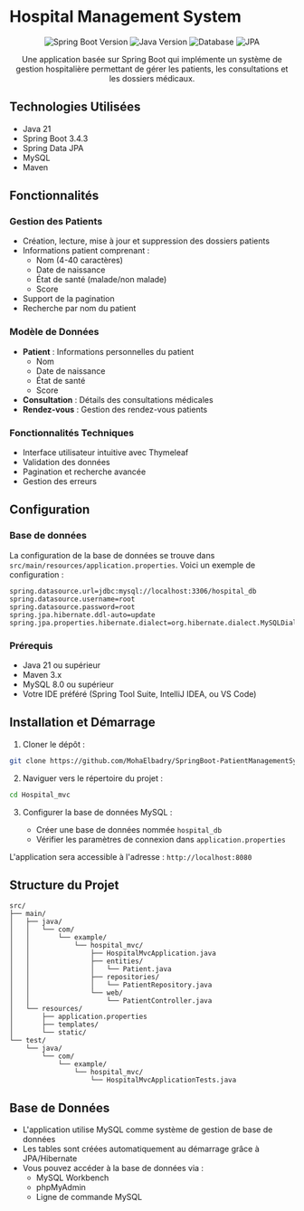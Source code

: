 # Hospital Management System

<p align="center">
  <img src="https://img.shields.io/badge/Spring%20Boot-3.4.3-brightgreen" alt="Spring Boot Version"/>
  <img src="https://img.shields.io/badge/Java-21-orange" alt="Java Version"/>
  <img src="https://img.shields.io/badge/MySQL-Database-blue" alt="Database"/>
  <img src="https://img.shields.io/badge/JPA-Hibernate-green" alt="JPA"/>
</p>

<p align="center">
Une application basée sur Spring Boot qui implémente un système de gestion hospitalière permettant de gérer les patients, les consultations et les dossiers médicaux.</p>

## Technologies Utilisées

- Java 21
- Spring Boot 3.4.3
- Spring Data JPA
- MySQL
- Maven

## Fonctionnalités

### Gestion des Patients

- Création, lecture, mise à jour et suppression des dossiers patients
- Informations patient comprenant :
  - Nom (4-40 caractères)
  - Date de naissance
  - État de santé (malade/non malade)
  - Score
- Support de la pagination
- Recherche par nom du patient

### Modèle de Données

- **Patient** : Informations personnelles du patient
  - Nom
  - Date de naissance
  - État de santé
  - Score
- **Consultation** : Détails des consultations médicales
- **Rendez-vous** : Gestion des rendez-vous patients

### Fonctionnalités Techniques

- Interface utilisateur intuitive avec Thymeleaf
- Validation des données
- Pagination et recherche avancée
- Gestion des erreurs

## Configuration

### Base de données

La configuration de la base de données se trouve dans `src/main/resources/application.properties`. Voici un exemple de configuration :

```properties
spring.datasource.url=jdbc:mysql://localhost:3306/hospital_db
spring.datasource.username=root
spring.datasource.password=root
spring.jpa.hibernate.ddl-auto=update
spring.jpa.properties.hibernate.dialect=org.hibernate.dialect.MySQLDialect
```

### Prérequis

- Java 21 ou supérieur
- Maven 3.x
- MySQL 8.0 ou supérieur
- Votre IDE préféré (Spring Tool Suite, IntelliJ IDEA, ou VS Code)

## Installation et Démarrage

1. Cloner le dépôt :

```bash
git clone https://github.com/MohaElbadry/SpringBoot-PatientManagementSystem-TP3.git
```

2. Naviguer vers le répertoire du projet :

```bash
cd Hospital_mvc
```

3. Configurer la base de données MySQL :

   - Créer une base de données nommée `hospital_db`
   - Vérifier les paramètres de connexion dans `application.properties`

L'application sera accessible à l'adresse : `http://localhost:8080`

## Structure du Projet

```text
src/
├── main/
│   ├── java/
│   │   └── com/
│   │       └── example/
│   │           └── hospital_mvc/
│   │               ├── HospitalMvcApplication.java
│   │               ├── entities/
│   │               │   └── Patient.java
│   │               ├── repositories/
│   │               │   └── PatientRepository.java
│   │               └── web/
│   │                   └── PatientController.java
│   └── resources/
│       ├── application.properties
│       ├── templates/
│       └── static/
└── test/
    └── java/
        └── com/
            └── example/
                └── hospital_mvc/
                    └── HospitalMvcApplicationTests.java
```

## Base de Données

- L'application utilise MySQL comme système de gestion de base de données
- Les tables sont créées automatiquement au démarrage grâce à JPA/Hibernate
- Vous pouvez accéder à la base de données via :
  - MySQL Workbench
  - phpMyAdmin
  - Ligne de commande MySQL
